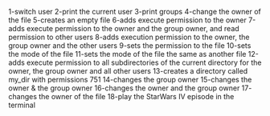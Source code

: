 1-switch user
2-print the current user
3-print groups
4-change the owner of the file
5-creates an empty file
6-adds execute permission to the owner
7-adds execute permission to the owner and the group owner, and read permission to other users
8-adds execution permission to the owner, the group owner and the other users
9-sets the permission to the file
10-sets the mode of the file
11-sets the mode of the file the same as another file
12-adds execute permission to all subdirectories of the current directory for the owner, the group owner and all other users
13-creates a directory called my_dir with permissions 751
14-changes the group owner
15-changes the owner & the group owner
16-changes the owner and the group owner
17- changes the owner of the file 
18-play the StarWars IV episode in the terminal
